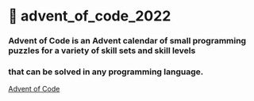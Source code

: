 # 🎄 advent_of_code_2022


### Advent of Code is an Advent calendar of small programming puzzles for a variety of skill sets and skill levels 
### that can be solved in any programming language.

[Advent of Code](https://adventofcode.com/)
